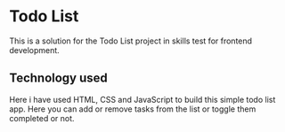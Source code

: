 # Todo List

This is a solution for the Todo List project in skills test for frontend development.

## Technology used

Here i have used HTML, CSS and JavaScript to build this simple todo list app. Here you can add or remove tasks from the list or toggle them completed or not.
